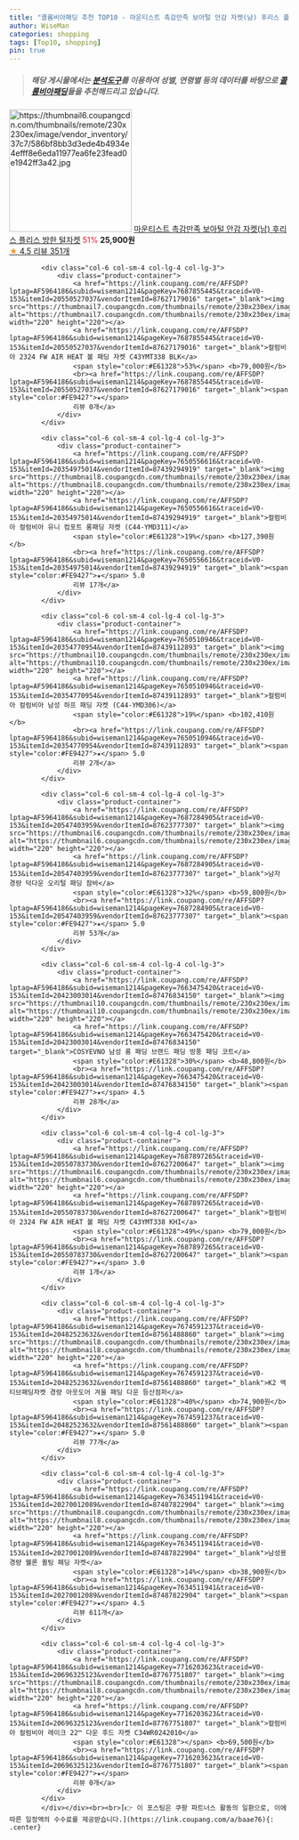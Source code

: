 ```yaml
---
title: "콜롬비아패딩 추천 TOP10 - 마운티스트 촉감만족 보아털 안감 자켓(남) 후리스 플리스 방한 털자켓"
author: WiseMan
categories: shopping
tags: [Top10, shopping]
pin: true
---
```


> ##### 해당 게시물에서는 [**분석도구**](https://itemscout.io/)를 이용하여 **성별**, **연령별** 등의 데이터를 바탕으로 [**콜롬비아패딩**](https://link.coupang.com/a/baae76)들을 추천해드리고 있습니다.
<div class="container"><div class="row">
            <div class="col-6 col-sm-4 col-lg-4 col-lg-3">
                <div class="product-container">
                    <a href="https://link.coupang.com/re/AFFSDP?lptag=AF5964186&subid=wiseman1214&pageKey=6956662747&traceid=V0-153&itemId=16920527027&vendorItemId=84098390541" target="_blank"><img src="https://thumbnail6.coupangcdn.com/thumbnails/remote/230x230ex/image/vendor_inventory/37c7/586bf8bb3d3ede4b4934e4efff8e6eda11977ea6fe23fead0e1942ff3a42.jpg" alt="https://thumbnail6.coupangcdn.com/thumbnails/remote/230x230ex/image/vendor_inventory/37c7/586bf8bb3d3ede4b4934e4efff8e6eda11977ea6fe23fead0e1942ff3a42.jpg" width="220" height="220"></a>
                    <a href="https://link.coupang.com/re/AFFSDP?lptag=AF5964186&subid=wiseman1214&pageKey=6956662747&traceid=V0-153&itemId=16920527027&vendorItemId=84098390541" target="_blank">마운티스트 촉감만족 보아털 안감 자켓(남) 후리스 플리스 방한 털자켓</a>
                    <span style="color:#E61328">51%</span> <b>25,900원</b>
                    <br><a href="https://link.coupang.com/re/AFFSDP?lptag=AF5964186&subid=wiseman1214&pageKey=6956662747&traceid=V0-153&itemId=16920527027&vendorItemId=84098390541" target="_blank"><span style="color:#FE9427">★</span> 4.5
                    리뷰 351개</a>
                </div>
            </div>
            
            <div class="col-6 col-sm-4 col-lg-4 col-lg-3">
                <div class="product-container">
                    <a href="https://link.coupang.com/re/AFFSDP?lptag=AF5964186&subid=wiseman1214&pageKey=7687855445&traceid=V0-153&itemId=20550527037&vendorItemId=87627179016" target="_blank"><img src="https://thumbnail7.coupangcdn.com/thumbnails/remote/230x230ex/image/vendor_inventory/820e/20f3f905f1a6954d871db5e34680f2fc35c770a7dd74e65e8f0c88a03a0c.jpg" alt="https://thumbnail7.coupangcdn.com/thumbnails/remote/230x230ex/image/vendor_inventory/820e/20f3f905f1a6954d871db5e34680f2fc35c770a7dd74e65e8f0c88a03a0c.jpg" width="220" height="220"></a>
                    <a href="https://link.coupang.com/re/AFFSDP?lptag=AF5964186&subid=wiseman1214&pageKey=7687855445&traceid=V0-153&itemId=20550527037&vendorItemId=87627179016" target="_blank">컬럼비아 2324 FW AIR HEAT 볼 패딩 자켓 C43YMT338 BLK</a>
                    <span style="color:#E61328">53%</span> <b>79,000원</b>
                    <br><a href="https://link.coupang.com/re/AFFSDP?lptag=AF5964186&subid=wiseman1214&pageKey=7687855445&traceid=V0-153&itemId=20550527037&vendorItemId=87627179016" target="_blank"><span style="color:#FE9427">★</span> 
                    리뷰 0개</a>
                </div>
            </div>
            
            <div class="col-6 col-sm-4 col-lg-4 col-lg-3">
                <div class="product-container">
                    <a href="https://link.coupang.com/re/AFFSDP?lptag=AF5964186&subid=wiseman1214&pageKey=7650556616&traceid=V0-153&itemId=20354975014&vendorItemId=87439294919" target="_blank"><img src="https://thumbnail8.coupangcdn.com/thumbnails/remote/230x230ex/image/vendor_inventory/103b/9ee91f50ada00668908bf3578a2a8fe2ef6eb857494ac22f202ec0b61053.jpg" alt="https://thumbnail8.coupangcdn.com/thumbnails/remote/230x230ex/image/vendor_inventory/103b/9ee91f50ada00668908bf3578a2a8fe2ef6eb857494ac22f202ec0b61053.jpg" width="220" height="220"></a>
                    <a href="https://link.coupang.com/re/AFFSDP?lptag=AF5964186&subid=wiseman1214&pageKey=7650556616&traceid=V0-153&itemId=20354975014&vendorItemId=87439294919" target="_blank">컬럼비아 컬럼비아 유니 컴포트 롱패딩 자켓 (C44-YMD311)</a>
                    <span style="color:#E61328">19%</span> <b>127,390원</b>
                    <br><a href="https://link.coupang.com/re/AFFSDP?lptag=AF5964186&subid=wiseman1214&pageKey=7650556616&traceid=V0-153&itemId=20354975014&vendorItemId=87439294919" target="_blank"><span style="color:#FE9427">★</span> 5.0
                    리뷰 17개</a>
                </div>
            </div>
            
            <div class="col-6 col-sm-4 col-lg-4 col-lg-3">
                <div class="product-container">
                    <a href="https://link.coupang.com/re/AFFSDP?lptag=AF5964186&subid=wiseman1214&pageKey=7650510946&traceid=V0-153&itemId=20354770954&vendorItemId=87439112893" target="_blank"><img src="https://thumbnail10.coupangcdn.com/thumbnails/remote/230x230ex/image/vendor_inventory/fd0f/f6c492e615ebcd8c2eb0bd4c6f9e5bcecc06c2daa85b04a5e057ae2014d1.jpg" alt="https://thumbnail10.coupangcdn.com/thumbnails/remote/230x230ex/image/vendor_inventory/fd0f/f6c492e615ebcd8c2eb0bd4c6f9e5bcecc06c2daa85b04a5e057ae2014d1.jpg" width="220" height="220"></a>
                    <a href="https://link.coupang.com/re/AFFSDP?lptag=AF5964186&subid=wiseman1214&pageKey=7650510946&traceid=V0-153&itemId=20354770954&vendorItemId=87439112893" target="_blank">컬럼비아 컬럼비아 남성 하프 패딩 자켓 (C44-YMD306)</a>
                    <span style="color:#E61328">19%</span> <b>102,410원</b>
                    <br><a href="https://link.coupang.com/re/AFFSDP?lptag=AF5964186&subid=wiseman1214&pageKey=7650510946&traceid=V0-153&itemId=20354770954&vendorItemId=87439112893" target="_blank"><span style="color:#FE9427">★</span> 5.0
                    리뷰 2개</a>
                </div>
            </div>
            
            <div class="col-6 col-sm-4 col-lg-4 col-lg-3">
                <div class="product-container">
                    <a href="https://link.coupang.com/re/AFFSDP?lptag=AF5964186&subid=wiseman1214&pageKey=7687284905&traceid=V0-153&itemId=20547403959&vendorItemId=87623777307" target="_blank"><img src="https://thumbnail6.coupangcdn.com/thumbnails/remote/230x230ex/image/vendor_inventory/7090/a3f31ca1563587d08b8e145cbe83b56556546d5bccbe3a42d6e28aba676b.jpg" alt="https://thumbnail6.coupangcdn.com/thumbnails/remote/230x230ex/image/vendor_inventory/7090/a3f31ca1563587d08b8e145cbe83b56556546d5bccbe3a42d6e28aba676b.jpg" width="220" height="220"></a>
                    <a href="https://link.coupang.com/re/AFFSDP?lptag=AF5964186&subid=wiseman1214&pageKey=7687284905&traceid=V0-153&itemId=20547403959&vendorItemId=87623777307" target="_blank">남자 경량 덕다운 오리털 패딩 잠바</a>
                    <span style="color:#E61328">32%</span> <b>59,800원</b>
                    <br><a href="https://link.coupang.com/re/AFFSDP?lptag=AF5964186&subid=wiseman1214&pageKey=7687284905&traceid=V0-153&itemId=20547403959&vendorItemId=87623777307" target="_blank"><span style="color:#FE9427">★</span> 5.0
                    리뷰 53개</a>
                </div>
            </div>
            
            <div class="col-6 col-sm-4 col-lg-4 col-lg-3">
                <div class="product-container">
                    <a href="https://link.coupang.com/re/AFFSDP?lptag=AF5964186&subid=wiseman1214&pageKey=7663475420&traceid=V0-153&itemId=20423003014&vendorItemId=87476834150" target="_blank"><img src="https://thumbnail10.coupangcdn.com/thumbnails/remote/230x230ex/image/vendor_inventory/7682/221a6fe407d1d2878153c9890dd8632b2581dbbdc62c9bff80eee406bb21.jpg" alt="https://thumbnail10.coupangcdn.com/thumbnails/remote/230x230ex/image/vendor_inventory/7682/221a6fe407d1d2878153c9890dd8632b2581dbbdc62c9bff80eee406bb21.jpg" width="220" height="220"></a>
                    <a href="https://link.coupang.com/re/AFFSDP?lptag=AF5964186&subid=wiseman1214&pageKey=7663475420&traceid=V0-153&itemId=20423003014&vendorItemId=87476834150" target="_blank">COSYEVNO 남성 롱 패딩 브랜드 패딩 방풍 패딩 코트</a>
                    <span style="color:#E61328">30%</span> <b>48,800원</b>
                    <br><a href="https://link.coupang.com/re/AFFSDP?lptag=AF5964186&subid=wiseman1214&pageKey=7663475420&traceid=V0-153&itemId=20423003014&vendorItemId=87476834150" target="_blank"><span style="color:#FE9427">★</span> 4.5
                    리뷰 28개</a>
                </div>
            </div>
            
            <div class="col-6 col-sm-4 col-lg-4 col-lg-3">
                <div class="product-container">
                    <a href="https://link.coupang.com/re/AFFSDP?lptag=AF5964186&subid=wiseman1214&pageKey=7687897265&traceid=V0-153&itemId=20550783730&vendorItemId=87627200647" target="_blank"><img src="https://thumbnail6.coupangcdn.com/thumbnails/remote/230x230ex/image/vendor_inventory/aa86/561a3f32d5fe0a898b154ce7d5b8173c20d07124df65bf8472bb6faad8ff.jpg" alt="https://thumbnail6.coupangcdn.com/thumbnails/remote/230x230ex/image/vendor_inventory/aa86/561a3f32d5fe0a898b154ce7d5b8173c20d07124df65bf8472bb6faad8ff.jpg" width="220" height="220"></a>
                    <a href="https://link.coupang.com/re/AFFSDP?lptag=AF5964186&subid=wiseman1214&pageKey=7687897265&traceid=V0-153&itemId=20550783730&vendorItemId=87627200647" target="_blank">컬럼비아 2324 FW AIR HEAT 볼 패딩 자켓 C43YMT338 KHI</a>
                    <span style="color:#E61328">49%</span> <b>79,000원</b>
                    <br><a href="https://link.coupang.com/re/AFFSDP?lptag=AF5964186&subid=wiseman1214&pageKey=7687897265&traceid=V0-153&itemId=20550783730&vendorItemId=87627200647" target="_blank"><span style="color:#FE9427">★</span> 3.0
                    리뷰 1개</a>
                </div>
            </div>
            
            <div class="col-6 col-sm-4 col-lg-4 col-lg-3">
                <div class="product-container">
                    <a href="https://link.coupang.com/re/AFFSDP?lptag=AF5964186&subid=wiseman1214&pageKey=7674591237&traceid=V0-153&itemId=20482523632&vendorItemId=87561488860" target="_blank"><img src="https://thumbnail8.coupangcdn.com/thumbnails/remote/230x230ex/image/vendor_inventory/9c43/af164b0f13857d7eed11a506188ba17975c76dc12de5c82be1c1c7ecee08.jpg" alt="https://thumbnail8.coupangcdn.com/thumbnails/remote/230x230ex/image/vendor_inventory/9c43/af164b0f13857d7eed11a506188ba17975c76dc12de5c82be1c1c7ecee08.jpg" width="220" height="220"></a>
                    <a href="https://link.coupang.com/re/AFFSDP?lptag=AF5964186&subid=wiseman1214&pageKey=7674591237&traceid=V0-153&itemId=20482523632&vendorItemId=87561488860" target="_blank">K2 액티브패딩자켓 경량 아웃도어 겨울 패딩 다운 등산점퍼</a>
                    <span style="color:#E61328">40%</span> <b>74,900원</b>
                    <br><a href="https://link.coupang.com/re/AFFSDP?lptag=AF5964186&subid=wiseman1214&pageKey=7674591237&traceid=V0-153&itemId=20482523632&vendorItemId=87561488860" target="_blank"><span style="color:#FE9427">★</span> 5.0
                    리뷰 77개</a>
                </div>
            </div>
            
            <div class="col-6 col-sm-4 col-lg-4 col-lg-3">
                <div class="product-container">
                    <a href="https://link.coupang.com/re/AFFSDP?lptag=AF5964186&subid=wiseman1214&pageKey=7634511941&traceid=V0-153&itemId=20270012089&vendorItemId=87487822904" target="_blank"><img src="https://thumbnail8.coupangcdn.com/thumbnails/remote/230x230ex/image/vendor_inventory/3acf/1399899abb9d9b6a32cd5d3aa24806bd9211f2e7e08ccd3c4c00ef4b193a.jpg" alt="https://thumbnail8.coupangcdn.com/thumbnails/remote/230x230ex/image/vendor_inventory/3acf/1399899abb9d9b6a32cd5d3aa24806bd9211f2e7e08ccd3c4c00ef4b193a.jpg" width="220" height="220"></a>
                    <a href="https://link.coupang.com/re/AFFSDP?lptag=AF5964186&subid=wiseman1214&pageKey=7634511941&traceid=V0-153&itemId=20270012089&vendorItemId=87487822904" target="_blank">남성용 경량 웰론 퀼팅 패딩 자켓</a>
                    <span style="color:#E61328">14%</span> <b>38,900원</b>
                    <br><a href="https://link.coupang.com/re/AFFSDP?lptag=AF5964186&subid=wiseman1214&pageKey=7634511941&traceid=V0-153&itemId=20270012089&vendorItemId=87487822904" target="_blank"><span style="color:#FE9427">★</span> 4.5
                    리뷰 611개</a>
                </div>
            </div>
            
            <div class="col-6 col-sm-4 col-lg-4 col-lg-3">
                <div class="product-container">
                    <a href="https://link.coupang.com/re/AFFSDP?lptag=AF5964186&subid=wiseman1214&pageKey=7716203623&traceid=V0-153&itemId=20696325123&vendorItemId=87767751807" target="_blank"><img src="https://thumbnail8.coupangcdn.com/thumbnails/remote/230x230ex/image/vendor_inventory/16cd/0471edd89164bc92922f907278d9200a3b1fcfc35fe754bcdcf2c31265c8.jpg" alt="https://thumbnail8.coupangcdn.com/thumbnails/remote/230x230ex/image/vendor_inventory/16cd/0471edd89164bc92922f907278d9200a3b1fcfc35fe754bcdcf2c31265c8.jpg" width="220" height="220"></a>
                    <a href="https://link.coupang.com/re/AFFSDP?lptag=AF5964186&subid=wiseman1214&pageKey=7716203623&traceid=V0-153&itemId=20696325123&vendorItemId=87767751807" target="_blank">컬럼비아 컬럼비아 레이크 22™ 다운 후드 자켓 C34WR0242010</a>
                    <span style="color:#E61328"></span> <b>69,500원</b>
                    <br><a href="https://link.coupang.com/re/AFFSDP?lptag=AF5964186&subid=wiseman1214&pageKey=7716203623&traceid=V0-153&itemId=20696325123&vendorItemId=87767751807" target="_blank"><span style="color:#FE9427">★</span> 
                    리뷰 0개</a>
                </div>
            </div>
            </div></div><br><br>[👉 이 포스팅은 쿠팡 파트너스 활동의 일환으로, 이에 따른 일정액의 수수료를 제공받습니다.](https://link.coupang.com/a/baae76){: .center}